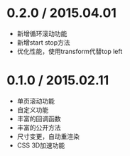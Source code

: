 # 0.2.0 / 2015.04.01
- 新增循环滚动功能
- 新增start stop方法
- 优化性能，使用transform代替top left

# 0.1.0 / 2015.02.11
- 单页滚动功能
- 自定义功能
- 丰富的回调函数
- 丰富的公开方法
- 尺寸变更，自动重渲染
- CSS 3D加速功能
